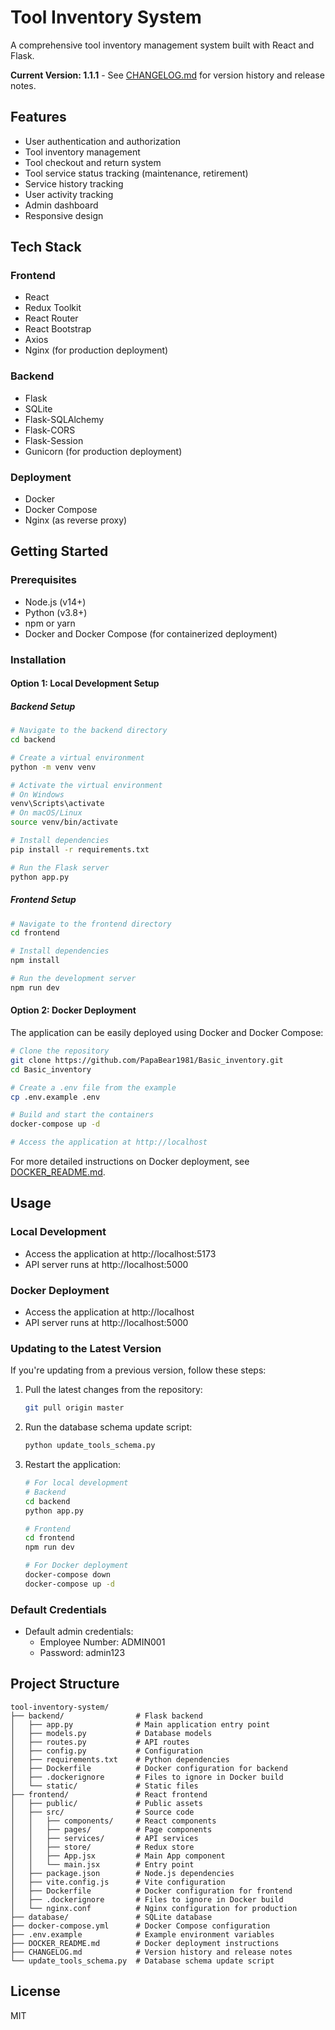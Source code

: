 # Tool Inventory System

A comprehensive tool inventory management system built with React and Flask.

**Current Version: 1.1.1** - See [CHANGELOG.md](CHANGELOG.md) for version history and release notes.

## Features

- User authentication and authorization
- Tool inventory management
- Tool checkout and return system
- Tool service status tracking (maintenance, retirement)
- Service history tracking
- User activity tracking
- Admin dashboard
- Responsive design

## Tech Stack

### Frontend
- React
- Redux Toolkit
- React Router
- React Bootstrap
- Axios
- Nginx (for production deployment)

### Backend
- Flask
- SQLite
- Flask-SQLAlchemy
- Flask-CORS
- Flask-Session
- Gunicorn (for production deployment)

### Deployment
- Docker
- Docker Compose
- Nginx (as reverse proxy)

## Getting Started

### Prerequisites
- Node.js (v14+)
- Python (v3.8+)
- npm or yarn
- Docker and Docker Compose (for containerized deployment)

### Installation

#### Option 1: Local Development Setup

##### Backend Setup
```bash
# Navigate to the backend directory
cd backend

# Create a virtual environment
python -m venv venv

# Activate the virtual environment
# On Windows
venv\Scripts\activate
# On macOS/Linux
source venv/bin/activate

# Install dependencies
pip install -r requirements.txt

# Run the Flask server
python app.py
```

##### Frontend Setup
```bash
# Navigate to the frontend directory
cd frontend

# Install dependencies
npm install

# Run the development server
npm run dev
```

#### Option 2: Docker Deployment

The application can be easily deployed using Docker and Docker Compose:

```bash
# Clone the repository
git clone https://github.com/PapaBear1981/Basic_inventory.git
cd Basic_inventory

# Create a .env file from the example
cp .env.example .env

# Build and start the containers
docker-compose up -d

# Access the application at http://localhost
```

For more detailed instructions on Docker deployment, see [DOCKER_README.md](DOCKER_README.md).

## Usage

### Local Development
- Access the application at http://localhost:5173
- API server runs at http://localhost:5000

### Docker Deployment
- Access the application at http://localhost
- API server runs at http://localhost:5000

### Updating to the Latest Version
If you're updating from a previous version, follow these steps:

1. Pull the latest changes from the repository:
   ```bash
   git pull origin master
   ```

2. Run the database schema update script:
   ```bash
   python update_tools_schema.py
   ```

3. Restart the application:
   ```bash
   # For local development
   # Backend
   cd backend
   python app.py

   # Frontend
   cd frontend
   npm run dev

   # For Docker deployment
   docker-compose down
   docker-compose up -d
   ```

### Default Credentials
- Default admin credentials:
  - Employee Number: ADMIN001
  - Password: admin123

## Project Structure

```
tool-inventory-system/
├── backend/                # Flask backend
│   ├── app.py              # Main application entry point
│   ├── models.py           # Database models
│   ├── routes.py           # API routes
│   ├── config.py           # Configuration
│   ├── requirements.txt    # Python dependencies
│   ├── Dockerfile          # Docker configuration for backend
│   ├── .dockerignore       # Files to ignore in Docker build
│   └── static/             # Static files
├── frontend/               # React frontend
│   ├── public/             # Public assets
│   ├── src/                # Source code
│   │   ├── components/     # React components
│   │   ├── pages/          # Page components
│   │   ├── services/       # API services
│   │   ├── store/          # Redux store
│   │   ├── App.jsx         # Main App component
│   │   └── main.jsx        # Entry point
│   ├── package.json        # Node.js dependencies
│   ├── vite.config.js      # Vite configuration
│   ├── Dockerfile          # Docker configuration for frontend
│   ├── .dockerignore       # Files to ignore in Docker build
│   └── nginx.conf          # Nginx configuration for production
├── database/               # SQLite database
├── docker-compose.yml      # Docker Compose configuration
├── .env.example            # Example environment variables
├── DOCKER_README.md        # Docker deployment instructions
├── CHANGELOG.md            # Version history and release notes
└── update_tools_schema.py  # Database schema update script
```

## License

MIT
